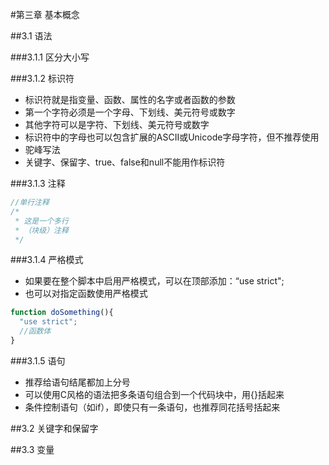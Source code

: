 #第三章 基本概念

##3.1 语法

###3.1.1 区分大小写

###3.1.2 标识符

- 标识符就是指变量、函数、属性的名字或者函数的参数
- 第一个字符必须是一个字母、下划线、美元符号或数字
- 其他字符可以是字符、下划线、美元符号或数字
- 标识符中的字母也可以包含扩展的ASCII或Unicode字母字符，但不推荐使用
- 驼峰写法
- 关键字、保留字、true、false和null不能用作标识符

###3.1.3 注释

``` js
//单行注释
/*
 * 这是一个多行
 * （块级）注释
 */
```

###3.1.4 严格模式

- 如果要在整个脚本中启用严格模式，可以在顶部添加：“use strict";
- 也可以对指定函数使用严格模式

``` js
function doSomething(){
  "use strict";
  //函数体
}
```

###3.1.5 语句

- 推荐给语句结尾都加上分号
- 可以使用C风格的语法把多条语句组合到一个代码块中，用{}括起来
- 条件控制语句（如if），即使只有一条语句，也推荐同花括号括起来

##3.2 关键字和保留字

##3.3 变量
